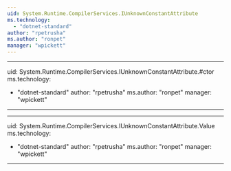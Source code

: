 ```yaml
---
uid: System.Runtime.CompilerServices.IUnknownConstantAttribute
ms.technology: 
  - "dotnet-standard"
author: "rpetrusha"
ms.author: "ronpet"
manager: "wpickett"
---
```


---
uid: System.Runtime.CompilerServices.IUnknownConstantAttribute.#ctor
ms.technology: 
  - "dotnet-standard"
author: "rpetrusha"
ms.author: "ronpet"
manager: "wpickett"
---

---
uid: System.Runtime.CompilerServices.IUnknownConstantAttribute.Value
ms.technology: 
  - "dotnet-standard"
author: "rpetrusha"
ms.author: "ronpet"
manager: "wpickett"
---
